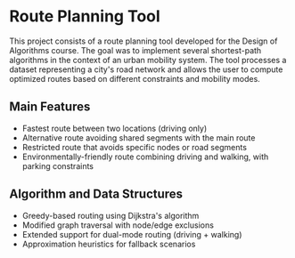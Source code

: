 # Route Planning Tool
This project consists of a route planning tool developed for the Design of Algorithms course. The goal was to implement several shortest-path algorithms in the context of an urban mobility system.
The tool processes a dataset representing a city's road network and allows the user to compute optimized routes based on different constraints and mobility modes.

## Main Features
- Fastest route between two locations (driving only)
- Alternative route avoiding shared segments with the main route
- Restricted route that avoids specific nodes or road segments
- Environmentally-friendly route combining driving and walking, with parking constraints

## Algorithm and Data Structures
- Greedy-based routing using Dijkstra's algorithm
- Modified graph traversal with node/edge exclusions
- Extended support for dual-mode routing (driving + walking)
- Approximation heuristics for fallback scenarios
